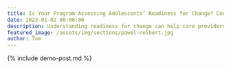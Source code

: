 ```yaml
---
title: Is Your Program Assessing Adolescents’ Readiness for Change? Considerations and Recommendations for the URICA
date: 2023-01-02 00:00:00
description: Understanding readiness for change can help care providers with treatment planning and family communication. The University of Rhode Island Change Assessment (URICA) is commonly used to measure readiness, but its design and language may be more suitable for adults than for adolescents. We examined the suitability of the URICA by exploring its psychometric properties with data from 119 youth who attended a live-in care program in Canada. A three-factor model (Precontemplation, Contemplation, and Action) using 16 of the original 32 items emerged as the most parsimonious approach. The results are discussed in the context of developmental and clinical issues. 
featured_image: /assets/img/sections/pawel-nolbert.jpg
author: Tom
---
```


{% include demo-post.md %}
